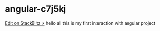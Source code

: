 # angular-c7j5kj

[Edit on StackBlitz ⚡️](https://stackblitz.com/edit/angular-c7j5kj)
hello all this is my first interaction with angular project